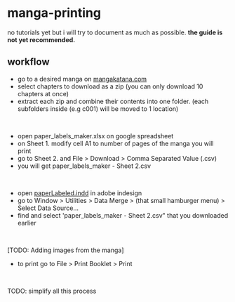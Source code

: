 # manga-printing
no tutorials yet but i will try to document as much as possible. **the guide is not yet recommended.**

## workflow
- go to a desired manga on [mangakatana.com](https://mangakatana.com/manga)
- select chapters to download as a zip (you can only download 10 chapters at once)
- extract each zip and combine their contents into one folder. (each subfolders inside (e.g c001) will be moved to 1 location)
<br>

- open paper_labels_maker.xlsx on google spreadsheet
- on Sheet 1. modify cell A1 to number of pages of the manga you will print
- go to Sheet 2. and File > Download > Comma Separated Value (.csv)
- you will get paper_labels_maker - Sheet 2.csv
<br>

- open [paperLabeled.indd](paperLabeled.indd) in adobe indesign
- go to Window > Utilities > Data Merge > (that small hamburger menu) > Select Data Source...
- find and select 'paper_labels_maker - Sheet 2.csv" that you downloaded earlier
<br>

[TODO: Adding images from the manga]
<br>

- to print go to File > Print Booklet > Print
<br>

TODO: simplify all this process
<br>
